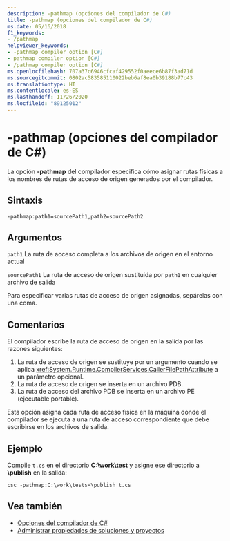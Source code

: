 ```yaml
---
description: -pathmap (opciones del compilador de C#)
title: -pathmap (opciones del compilador de C#)
ms.date: 05/16/2018
f1_keywords:
- /pathmap
helpviewer_keywords:
- -pathmap compiler option [C#]
- pathmap compiler option [C#]
- /pathmap compiler option [C#]
ms.openlocfilehash: 707a37c6946cfcaf429552f0aeece6b87f3ad71d
ms.sourcegitcommit: 0802ac583585110022beb6af8ea0b39188b77c43
ms.translationtype: HT
ms.contentlocale: es-ES
ms.lasthandoff: 11/26/2020
ms.locfileid: "89125012"
---
```

# <a name="-pathmap-c-compiler-options"></a>-pathmap (opciones del compilador de C#)

La opción **-pathmap** del compilador especifica cómo asignar rutas físicas a los nombres de rutas de acceso de origen generados por el compilador.

## <a name="syntax"></a>Sintaxis

```console
-pathmap:path1=sourcePath1,path2=sourcePath2
```

## <a name="arguments"></a>Argumentos

 `path1` La ruta de acceso completa a los archivos de origen en el entorno actual

 `sourcePath1` La ruta de acceso de origen sustituida por `path1` en cualquier archivo de salida

Para especificar varias rutas de acceso de origen asignadas, sepárelas con una coma.

## <a name="remarks"></a>Comentarios

El compilador escribe la ruta de acceso de origen en la salida por las razones siguientes:

1. La ruta de acceso de origen se sustituye por un argumento cuando se aplica <xref:System.Runtime.CompilerServices.CallerFilePathAttribute> a un parámetro opcional.
1. La ruta de acceso de origen se inserta en un archivo PDB.
1. La ruta de acceso del archivo PDB se inserta en un archivo PE (ejecutable portable).

Esta opción asigna cada ruta de acceso física en la máquina donde el compilador se ejecuta a una ruta de acceso correspondiente que debe escribirse en los archivos de salida.

## <a name="example"></a>Ejemplo

Compile `t.cs` en el directorio **C:\\work\\test** y asigne ese directorio a **\publish** en la salida:

```console
csc -pathmap:C:\work\tests=\publish t.cs
```

## <a name="see-also"></a>Vea también

- [Opciones del compilador de C#](./index.md)
- [Administrar propiedades de soluciones y proyectos](/visualstudio/ide/managing-project-and-solution-properties)
